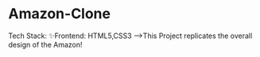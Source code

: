 # Amazon-Clone
Tech Stack:
✨Frontend: HTML5,CSS3
 -->This Project replicates the overall design of the Amazon!
